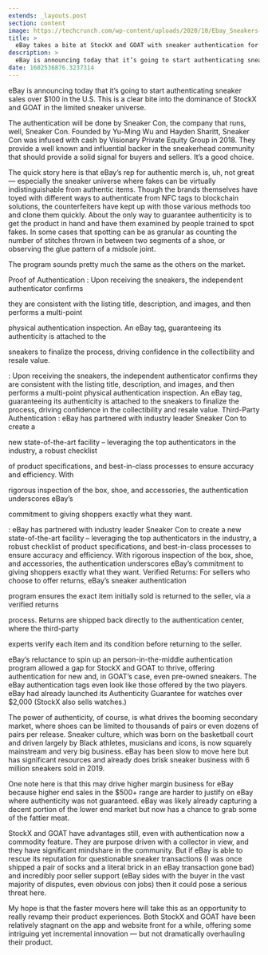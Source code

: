 ```yaml
--- 
extends: _layouts.post 
section: content 
image: https://techcrunch.com/wp-content/uploads/2020/10/Ebay_Sneakers-186-16x9-LOGO.jpg?w=711 
title: > 
  eBay takes a bite at StockX and GOAT with sneaker authentication for sales $100+ in the U.S. – TechCrunch 
description: > 
  eBay is announcing today that it’s going to start authenticating sneaker sales over $100 in the U.S.This is a clear bite into the dominance of StockX and GOAT in the limited sneaker universe.The authentication will be done by Sneaker Con, the company that runs, well, Sneaker Con.Proof of Authentication : Upon receiving the sneakers, the independent authenticator confirmsthey are consistent with the listing title, description, and images, and then performs a multi-pointphysical authentication inspection.The eBay authentication tags even look like those offered by the two players. 
date: 1602536876.3237314 
--- 
```

eBay is announcing today that it’s going to start authenticating sneaker sales over $100 in the U.S. This is a clear bite into the dominance of StockX and GOAT in the limited sneaker universe.

The authentication will be done by Sneaker Con, the company that runs, well, Sneaker Con. Founded by Yu-Ming Wu and Hayden Sharitt, Sneaker Con was infused with cash by Visionary Private Equity Group in 2018. They provide a well known and influential backer in the sneakerhead community that should provide a solid signal for buyers and sellers. It’s a good choice.

The quick story here is that eBay’s rep for authentic merch is, uh, not great — especially the sneaker universe where fakes can be virtually indistinguishable from authentic items. Though the brands themselves have toyed with different ways to authenticate from NFC tags to blockchain solutions, the counterfeiters have kept up with those various methods too and clone them quickly. About the only way to guarantee authenticity is to get the product in hand and have them examined by people trained to spot fakes. In some cases that spotting can be as granular as counting the number of stitches thrown in between two segments of a shoe, or observing the glue pattern of a midsole joint.

The program sounds pretty much the same as the others on the market.

Proof of Authentication : Upon receiving the sneakers, the independent authenticator confirms

they are consistent with the listing title, description, and images, and then performs a multi-point

physical authentication inspection. An eBay tag, guaranteeing its authenticity is attached to the

sneakers to finalize the process, driving confidence in the collectibility and resale value.

: Upon receiving the sneakers, the independent authenticator confirms they are consistent with the listing title, description, and images, and then performs a multi-point physical authentication inspection. An eBay tag, guaranteeing its authenticity is attached to the sneakers to finalize the process, driving confidence in the collectibility and resale value. Third-Party Authentication : eBay has partnered with industry leader Sneaker Con to create a

new state-of-the-art facility – leveraging the top authenticators in the industry, a robust checklist

of product specifications, and best-in-class processes to ensure accuracy and efficiency. With

rigorous inspection of the box, shoe, and accessories, the authentication underscores eBay’s

commitment to giving shoppers exactly what they want.

: eBay has partnered with industry leader Sneaker Con to create a new state-of-the-art facility – leveraging the top authenticators in the industry, a robust checklist of product specifications, and best-in-class processes to ensure accuracy and efficiency. With rigorous inspection of the box, shoe, and accessories, the authentication underscores eBay’s commitment to giving shoppers exactly what they want. Verified Returns: For sellers who choose to offer returns, eBay’s sneaker authentication

program ensures the exact item initially sold is returned to the seller, via a verified returns

process. Returns are shipped back directly to the authentication center, where the third-party

experts verify each item and its condition before returning to the seller.

eBay’s reluctance to spin up an person-in-the-middle authentication program allowed a gap for StockX and GOAT to thrive, offering authentication for new and, in GOAT’s case, even pre-owned sneakers. The eBay authentication tags even look like those offered by the two players. eBay had already launched its Authenticity Guarantee for watches over $2,000 (StockX also sells watches.)

The power of authenticity, of course, is what drives the booming secondary market, where shoes can be limited to thousands of pairs or even dozens of pairs per release. Sneaker culture, which was born on the basketball court and driven largely by Black athletes, musicians and icons, is now squarely mainstream and very big business. eBay has been slow to move here but has significant resources and already does brisk sneaker business with 6 million sneakers sold in 2019.

One note here is that this may drive higher margin business for eBay because higher end sales in the $500+ range are harder to justify on eBay where authenticity was not guaranteed. eBay was likely already capturing a decent portion of the lower end market but now has a chance to grab some of the fattier meat.

StockX and GOAT have advantages still, even with authentication now a commodity feature. They are purpose driven with a collector in view, and they have significant mindshare in the community. But if eBay is able to rescue its reputation for questionable sneaker transactions (I was once shipped a pair of socks and a literal brick in an eBay transaction gone bad) and incredibly poor seller support (eBay sides with the buyer in the vast majority of disputes, even obvious con jobs) then it could pose a serious threat here.

My hope is that the faster movers here will take this as an opportunity to really revamp their product experiences. Both StockX and GOAT have been relatively stagnant on the app and website front for a while, offering some intriguing yet incremental innovation — but not dramatically overhauling their product.